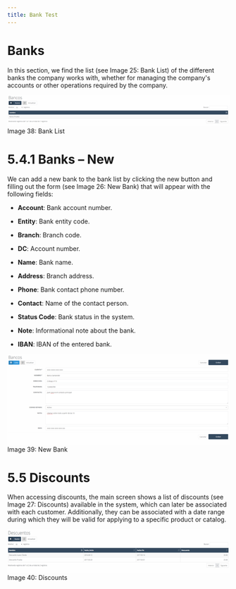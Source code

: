 ```yaml
---
title: Bank Test
---
```


# Banks

In this section, we find the list (see Image 25: Bank List) of the different banks the company works with, whether for managing the company's accounts or other operations required by the company.

![Bank List](../../../../assets/bancos/prueba_bancos1.png)
Image 38: Bank List

# 5.4.1        Banks – New

We can add a new bank to the bank list by clicking the new button and filling out the form (see Image 26: New Bank) that will appear with the following fields:

- **Account**: Bank account number.
  
- **Entity**: Bank entity code.

- **Branch**: Branch code.

- **DC**: Account number.

- **Name**: Bank name.

- **Address**: Branch address.

- **Phone**: Bank contact phone number.

- **Contact**: Name of the contact person.

- **Status Code**: Bank status in the system.

- **Note**: Informational note about the bank.

- **IBAN**: IBAN of the entered bank.

![New Bank](../../../../assets/bancos/prueba_bancos2.png)
Image 39: New Bank

# 5.5        Discounts

When accessing discounts, the main screen shows a list of discounts (see Image 27: Discounts) available in the system, which can later be associated with each customer. Additionally, they can be associated with a date range during which they will be valid for applying to a specific product or catalog.

![Discounts](../../../../assets/bancos/prueba_bancos3.png)
Image 40: Discounts
